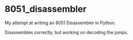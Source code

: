 # 8051_disassembler

My attempt at writing an 8051 Disassembler in Python.

Disassembles correctly, but working on decoding the jumps.
